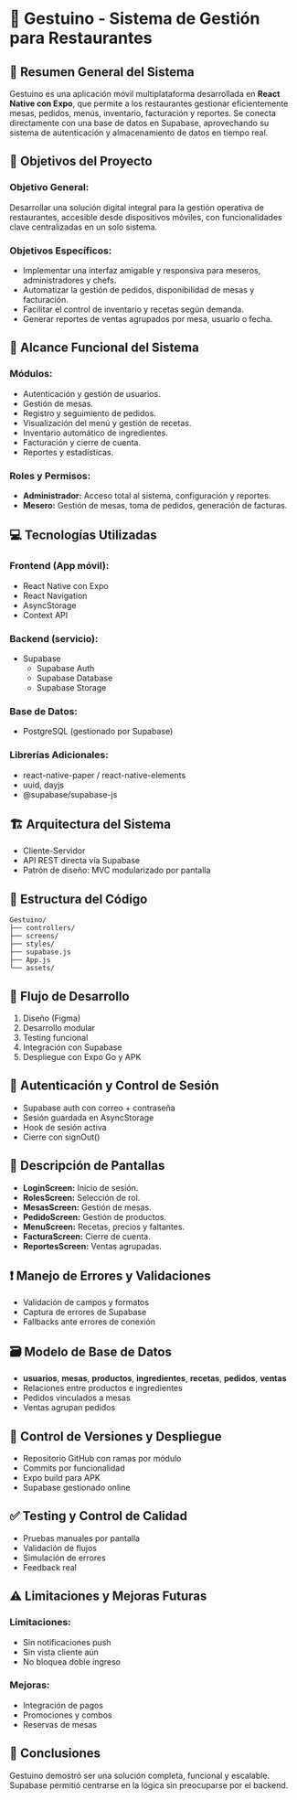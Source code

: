 # 📌 Gestuino - Sistema de Gestión para Restaurantes

## 📝 Resumen General del Sistema
Gestuino es una aplicación móvil multiplataforma desarrollada en **React Native con Expo**, que permite a los restaurantes gestionar eficientemente mesas, pedidos, menús, inventario, facturación y reportes. Se conecta directamente con una base de datos en Supabase, aprovechando su sistema de autenticación y almacenamiento de datos en tiempo real.

## 🎯 Objetivos del Proyecto

### Objetivo General:
Desarrollar una solución digital integral para la gestión operativa de restaurantes, accesible desde dispositivos móviles, con funcionalidades clave centralizadas en un solo sistema.

### Objetivos Específicos:
- Implementar una interfaz amigable y responsiva para meseros, administradores y chefs.
- Automatizar la gestión de pedidos, disponibilidad de mesas y facturación.
- Facilitar el control de inventario y recetas según demanda.
- Generar reportes de ventas agrupados por mesa, usuario o fecha.

## 📌 Alcance Funcional del Sistema

### Módulos:
- Autenticación y gestión de usuarios.
- Gestión de mesas.
- Registro y seguimiento de pedidos.
- Visualización del menú y gestión de recetas.
- Inventario automático de ingredientes.
- Facturación y cierre de cuenta.
- Reportes y estadísticas.

### Roles y Permisos:
- **Administrador:** Acceso total al sistema, configuración y reportes.
- **Mesero:** Gestión de mesas, toma de pedidos, generación de facturas.
## 💻 Tecnologías Utilizadas

### Frontend (App móvil):
- React Native con Expo
- React Navigation
- AsyncStorage
- Context API

### Backend (servicio):
- Supabase
  - Supabase Auth
  - Supabase Database
  - Supabase Storage

### Base de Datos:
- PostgreSQL (gestionado por Supabase)

### Librerías Adicionales:
- react-native-paper / react-native-elements
- uuid, dayjs
- @supabase/supabase-js

## 🏗 Arquitectura del Sistema
- Cliente-Servidor
- API REST directa vía Supabase
- Patrón de diseño: MVC modularizado por pantalla

## 📁 Estructura del Código

```
Gestuino/
├── controllers/
├── screens/
├── styles/
├── supabase.js
├── App.js
└── assets/
```

## 🔄 Flujo de Desarrollo
1. Diseño (Figma)
2. Desarrollo modular
3. Testing funcional
4. Integración con Supabase
5. Despliegue con Expo Go y APK

## 🔐 Autenticación y Control de Sesión
- Supabase auth con correo + contraseña
- Sesión guardada en AsyncStorage
- Hook de sesión activa
- Cierre con signOut()

## 🧭 Descripción de Pantallas

- **LoginScreen:** Inicio de sesión.
- **RolesScreen:** Selección de rol.
- **MesasScreen:** Gestión de mesas.
- **PedidoScreen:** Gestión de productos.
- **MenuScreen:** Recetas, precios y faltantes.
- **FacturaScreen:** Cierre de cuenta.
- **ReportesScreen:** Ventas agrupadas.

## ❗ Manejo de Errores y Validaciones
- Validación de campos y formatos
- Captura de errores de Supabase
- Fallbacks ante errores de conexión

## 🗃 Modelo de Base de Datos

- **usuarios**, **mesas**, **productos**, **ingredientes**, **recetas**, **pedidos**, **ventas**
- Relaciones entre productos e ingredientes
- Pedidos vinculados a mesas
- Ventas agrupan pedidos

## 🚀 Control de Versiones y Despliegue
- Repositorio GitHub con ramas por módulo
- Commits por funcionalidad
- Expo build para APK
- Supabase gestionado online

## ✅ Testing y Control de Calidad
- Pruebas manuales por pantalla
- Validación de flujos
- Simulación de errores
- Feedback real

## ⚠️ Limitaciones y Mejoras Futuras

### Limitaciones:
- Sin notificaciones push
- Sin vista cliente aún
- No bloquea doble ingreso

### Mejoras:
- Integración de pagos
- Promociones y combos
- Reservas de mesas

## 🧩 Conclusiones
Gestuino demostró ser una solución completa, funcional y escalable. Supabase permitió centrarse en la lógica sin preocuparse por el backend.
